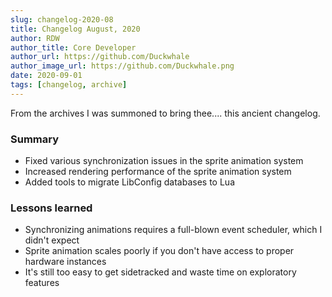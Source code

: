 ```yaml
---
slug: changelog-2020-08
title: Changelog August, 2020
author: RDW
author_title: Core Developer
author_url: https://github.com/Duckwhale
author_image_url: https://github.com/Duckwhale.png
date: 2020-09-01
tags: [changelog, archive]
---
```


From the archives I was summoned to bring thee.... this ancient changelog.

### Summary

* Fixed various synchronization issues in the sprite animation system
* Increased rendering performance of the sprite animation system
* Added tools to migrate LibConfig databases to Lua

### Lessons learned

* Synchronizing animations requires a full-blown event scheduler, which I didn't expect
* Sprite animation scales poorly if you don't have access to proper hardware instances
* It's still too easy to get sidetracked and waste time on exploratory features
